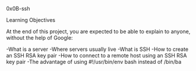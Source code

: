0x0B-ssh

Learning Objectives

At the end of this project, you are expected to be able to explain to anyone, without the help of Google:

-What is a server
-Where servers usually live
-What is SSH
-How to create an SSH RSA key pair
-How to connect to a remote host using an SSH RSA key pair
-The advantage of using #!/usr/bin/env bash instead of /bin/ba
